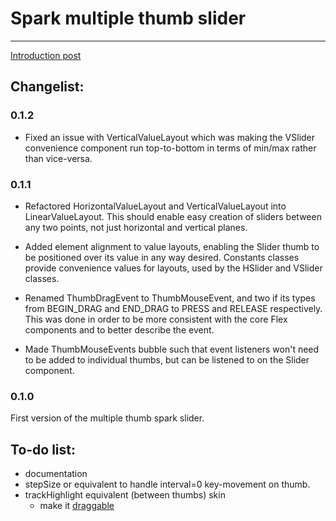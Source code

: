 # Spark multiple thumb slider
***

[Introduction post](http://patrickmowrer.com/2010/10/18/multiple-thumb-spark-slider-component)

## Changelist:

### 0.1.2
* Fixed an issue with VerticalValueLayout which was making the VSlider convenience component run top-to-bottom in terms of min/max rather than vice-versa.

### 0.1.1
* Refactored HorizontalValueLayout and VerticalValueLayout into LinearValueLayout. This should enable easy creation of sliders between any two points, not just horizontal and vertical planes.

* Added element alignment to value layouts, enabling the Slider thumb to be positioned over its value in any way desired. Constants classes provide convenience values for layouts, used by the HSlider and VSlider classes.

* Renamed ThumbDragEvent to ThumbMouseEvent, and two if its types from BEGIN_DRAG and END_DRAG to PRESS and RELEASE respectively. This was done in order to be more consistent with the core Flex components and to better describe the event. 

* Made ThumbMouseEvents bubble such that event listeners won't need to be added to individual thumbs, but can be listened to on the Slider component.

### 0.1.0
First version of the multiple thumb spark slider.

## To-do list:
* documentation
* stepSize or equivalent to handle interval=0 key-movement on thumb.
* trackHighlight equivalent (between thumbs) skin
  * make it [draggable](http://dougmccune.com/blog/2007/01/21/draggable-slider-component-for-flex/)

